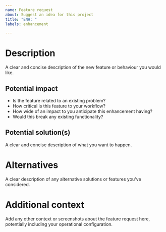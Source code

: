 ```yaml
---
name: Feature request
about: Suggest an idea for this project
title: "ENH: "
labels: enhancement

---
```


# Description
A clear and concise description of the new feature or behaviour you would like.

## Potential impact

- Is the feature related to an existing problem?
- How critical is this feature to your workflow?
- How wide of an impact to you anticipate this enhancement having?
- Would this break any existing functionality?

## Potential solution(s)
A clear and concise description of what you want to happen.

# Alternatives
A clear description of any alternative solutions or features you've considered.

# Additional context
Add any other context or screenshots about the feature request here, potentially
including your operational configuration.
